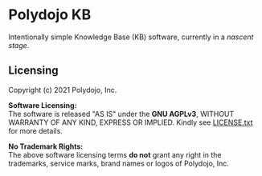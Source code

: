 Polydojo KB
===========

Intentionally simple Knowledge Base (KB) software, currently in a *nascent stage*.

Licensing
---------
Copyright (c) 2021 Polydojo, Inc.

**Software Licensing:**  
The software is released "AS IS" under the **GNU AGPLv3**, WITHOUT WARRANTY OF ANY KIND, EXPRESS OR IMPLIED. Kindly see [LICENSE.txt](https://github.com/polydojo/polydojo_kb/blob/master/LICENSE.txt) for more details.

**No Trademark Rights:**  
The above software licensing terms **do not** grant any right in the trademarks, service marks, brand names or logos of Polydojo, Inc.
